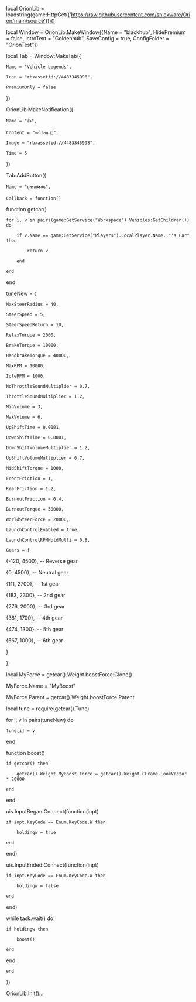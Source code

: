 local OrionLib = loadstring(game:HttpGet(('https://raw.githubusercontent.com/shlexware/Orion/main/source')))()

local Window = OrionLib:MakeWindow({Name = "blackhub", HidePremium = false, lntroText = "Goldenhub", SaveConfig = true, ConfigFolder = "OrionTest"})

local Tab = Window:MakeTab({

	Name = "Vehicle Legends",

	Icon = "rbxassetid://4483345998",

	PremiumOnly = false

})

OrionLib:MakeNotification({

	Name = "👍",

	Content = "ขอให้สนุก🥰",

	Image = "rbxassetid://4483345998",

	Time = 5

})

Tab:AddButton({

	Name = "บูสรถ🏍️🏍️",

	Callback = function()

      		

function getcar()

    for i, v in pairs(game:GetService("Workspace").Vehicles:GetChildren()) do 

        if v.Name == game:GetService("Players").LocalPlayer.Name.."'s Car" then

            return v 

        end

    end

end

 

 

tuneNew = {

	MaxSteerRadius = 40, 

    SteerSpeed = 5, 

    SteerSpeedReturn = 10, 

    RelaxTorque = 2000, 

    BrakeTorque = 10000, 

    HandbrakeTorque = 40000, 

    MaxRPM = 10000, 

    IdleRPM = 1000, 

    NoThrottleSoundMultiplier = 0.7, 

    ThrottleSoundMultiplier = 1.2, 

    MinVolume = 3, 

    MaxVolume = 6, 

    UpShiftTime = 0.0001, 

    DownShiftTime = 0.0001, 

    DownShiftVolumeMultiplier = 1.2, 

    UpShiftVolumeMultiplier = 0.7, 

    MidShiftTorque = 1000, 

    FrontFriction = 1, 

    RearFriction = 1.2, 

    BurnoutFriction = 0.4, 

    BurnoutTorque = 30000, 

    WorldSteerForce = 20000, 

    LaunchControlEnabled = true, 

    LaunchControlRPMHoldMulti = 0.8, 

    Gears = { 

  {-120, 4500}, -- Reverse gear

  {0, 4500}, -- Neutral gear

  {111, 2700}, -- 1st gear

  {183, 2300}, -- 2nd gear

  {276, 2000}, -- 3rd gear

  {381, 1700}, -- 4th gear

  {474, 1300}, -- 5th gear

  {567, 1000}, -- 6th gear

}

};

 

 

local MyForce = getcar().Weight.boostForce:Clone()

MyForce.Name = "MyBoost"

MyForce.Parent = getcar().Weight.boostForce.Parent

 

local tune = require(getcar().Tune)

 

for i, v in pairs(tuneNew) do 

    tune[i] = v

end

 

function boost()

    if getcar() then 

        getcar().Weight.MyBoost.Force = getcar().Weight.CFrame.LookVector * 20000

    end

end

 

 

uis.InputBegan:Connect(function(inpt)

	if inpt.KeyCode == Enum.KeyCode.W then

		holdingw = true

	end

end)

 

uis.InputEnded:Connect(function(inpt)

	if inpt.KeyCode == Enum.KeyCode.W then

		holdingw = false

	end

end)

 

while task.wait() do 

	if holdingw then

		boost()

	end

end

  	end    

})

OrionLib:Init()...
